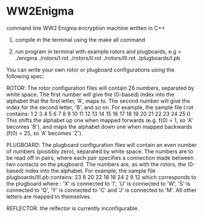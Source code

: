 # WW2Enigma
command line WW2 Enigma encryption machine written in C++

1) compile in the terminal using the make all command

2) run program in terminal with example rotors and plugboards, 
   e.g > ./enigma ./rotors/I.rot ./rotors/II.rot ./rotors/III.rot ./plugboards/I.pb
   
You can write your own rotor or plugboard configurations using the following spec:

ROTOR:
The rotor configuration files will contain 26 numbers, separated by white space. The first number will
give the (0-based) index into the alphabet that the first letter, 'A', maps to. The second number will
give the index for the second letter, 'B', and so on. For example, the sample file I.rot contains:
1 2 3 4 5 6 7 8 9 10 11 12 13 14 15 16 17 18 19 20 21 22 23 24 25 0
This shifts the alphabet up one when mapped forwards (e.g. f(0) = 1, so 'A' becomes 'B'), and
maps the alphabet down one when mapped backwards (f(0) = 25, so 'A' becomes 'Z').

PLUGBOARD:
The plugboard configuration files will contain an even number of numbers (possibly zero), separated
by white space. The numbers are to be read off in pairs, where each pair specifies a connection made
between two contacts on the plugboard. The numbers are, as with the rotors, the (0-based) index into
the alphabet.
For example, the sample file plugboards/III.pb contains:
23 8 20 22 18 16 24 2 9 12
which corresponds to the plugboard where : 'X' is connected to 'I', 'U' is connected to 'W', 'S' is
connected to 'Q', 'Y' is connected to 'C' and 'J' is connected to 'M'. All other letters are mapped to
themselves.

REFLECTOR:
the relfector is currently inconfigurable.
